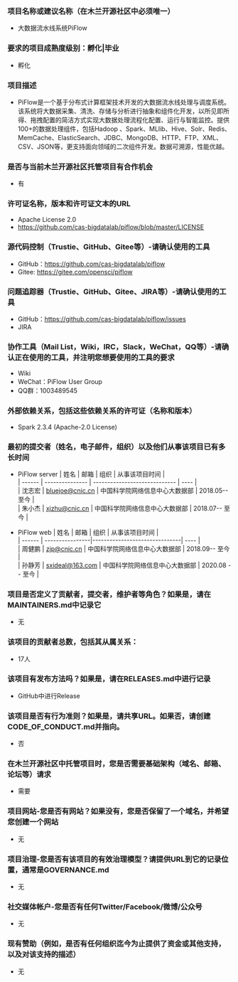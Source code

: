 ### 项目名称或建议名称（在木兰开源社区中必须唯一）  
- 大数据流水线系统PiFlow

### 要求的项目成熟度级别：孵化|毕业  
- 孵化

### 项目描述  
- PiFlow是一个基于分布式计算框架技术开发的大数据流水线处理与调度系统。该系统将大数据采集、清洗、存储与分析进行抽象和组件化开发，以所见即所得、拖拽配置的简洁方式实现大数据处理流程化配置、运行与智能监控。提供100+的数据处理组件，包括Hadoop 、Spark、MLlib、Hive、Solr、Redis、MemCache、ElasticSearch、JDBC、MongoDB、HTTP、FTP、XML、CSV、JSON等，更支持面向领域的二次组件开发。数据可溯源，性能优越。

### 是否与当前木兰开源社区托管项目有合作机会  
- 有

### 许可证名称，版本和许可证文本的URL
 - Apache License 2.0  
 - https://github.com/cas-bigdatalab/piflow/blob/master/LICENSE  

### 源代码控制（Trustie、GitHub、Gitee等）-请确认使用的工具  
 - GitHub：https://github.com/cas-bigdatalab/piflow
 - Gitee: https://gitee.com/opensci/piflow  

### 问题追踪器（Trustie、GitHub、Gitee、JIRA等）-请确认使用的工具  
 - GitHub：https://github.com/cas-bigdatalab/piflow/issues
 - JIRA

### 协作工具（Mail List，Wiki，IRC，Slack，WeChat，QQ等）-请确认正在使用的工具，并注明您想要使用的工具的要求  
 - Wiki
 - WeChat：PiFlow User Group
 - QQ群：1003489545
 

### 外部依赖关系，包括这些依赖关系的许可证（名称和版本）  
 - Spark 2.3.4 (Apache-2.0 License)

### 最初的提交者（姓名，电子邮件，组织）以及他们从事该项目已有多长时间  

  - PiFlow server
   | 姓名   | 邮箱 | 组织 | 从事该项目时间 |  
   | ------ | --------------- | ----------------------------- | ----    |  
   | 沈志宏 | bluejoe@cnic.cn | 中国科学院网络信息中心大数据部 | 2018.05-- 至今 |  
   | 朱小杰 | xjzhu@cnic.cn | 中国科学院网络信息中心大数据部 | 2018.07-- 至今 |  

  - PiFlow web
   | 姓名   | 邮箱            | 组织                          | 从事该项目时间 |  
   | ------ | ----------------|-------------------------------| ----            |  
   | 周健鹏 | zjp@cnic.cn     | 中国科学院网络信息中心大数据部 | 2018.09-- 至今  |  
   | 孙静芳 | sxideal@163.com | 中国科学院网络信息中心大数据部 | 2020.08 -- 至今 |  
   


### 项目是否定义了贡献者，提交者，维护者等角色？如果是，请在MAINTAINERS.md中记录它  
- 无

### 该项目的贡献者总数，包括其从属关系：  
- 17人

### 该项目有发布方法吗？如果是，请在RELEASES.md中进行记录  
- GitHub中进行Release

### 该项目是否有行为准则？如果是，请共享URL。如果否，请创建CODE_OF_CONDUCT.md并指向。  
- 否

### 在木兰开源社区中托管项目时，您是否需要基础架构（域名、邮箱、论坛等）请求   
- 需要

### 项目网站-您是否有网站？如果没有，您是否保留了一个域名，并希望您创建一个网站  
- 无

### 项目治理-您是否有该项目的有效治理模型？请提供URL到它的记录位置，通常是GOVERNANCE.md  
- 无

### 社交媒体帐户-您是否有任何Twitter/Facebook/微博/公众号  
- 无

### 现有赞助（例如，是否有任何组织迄今为止提供了资金或其他支持，以及对该支持的描述）
- 无

